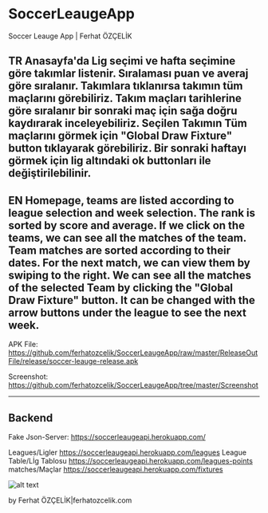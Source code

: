 # SoccerLeaugeApp
Soccer Leauge App | Ferhat ÖZÇELİK



TR
Anasayfa'da Lig seçimi ve hafta seçimine göre takımlar listenir. Sıralaması puan ve averaj göre sıralanır. 
Takımlara tıklanırsa takımın tüm maçlarını görebiliriz.
Takım maçları tarihlerine göre sıralanır bir sonraki maç için sağa doğru kaydırarak inceleyebiliriz.
Seçilen Takımın Tüm maçlarını görmek için "Global Draw Fixture" button tıklayarak görebiliriz.
Bir sonraki haftayı görmek için lig altındaki ok buttonları ile değiştirilebilinir.
----------------------------------------------
EN
Homepage, teams are listed according to league selection and week selection. The rank is sorted by score and average.
If we click on the teams, we can see all the matches of the team.
Team matches are sorted according to their dates. For the next match, we can view them by swiping to the right.
We can see all the matches of the selected Team by clicking the "Global Draw Fixture" button.
It can be changed with the arrow buttons under the league to see the next week.
------------------------------------------------
APK File: 
https://github.com/ferhatozcelik/SoccerLeaugeApp/raw/master/ReleaseOutFile/release/soccer-leauge-release.apk

Screenshot: 
https://github.com/ferhatozcelik/SoccerLeaugeApp/tree/master/Screenshot

--------------------------------------------
Backend
---------------------------------------------
Fake Json-Server:
https://soccerleaugeapi.herokuapp.com/

Leagues/Ligler
https://soccerleaugeapi.herokuapp.com/leagues
League Table/Lİg Tablosu
https://soccerleaugeapi.herokuapp.com/leagues-points
matches/Maçlar
https://soccerleaugeapi.herokuapp.com/fixtures

![alt text](https://github.com/ferhatozcelik/SoccerLeaugeApp/blob/master/Screenshot/Screenshot_3.jpg)

by Ferhat ÖZÇELİK|ferhatozcelik.com
